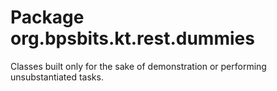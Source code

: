 # Package org.bpsbits.kt.rest.dummies

Classes built only for the sake of demonstration or performing unsubstantiated tasks.
